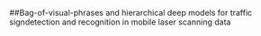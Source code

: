 ##Bag-of-visual-phrases and hierarchical deep models for traffic signdetection and recognition in mobile laser scanning data